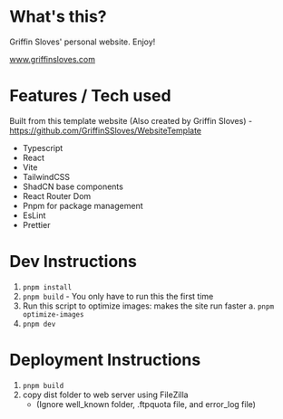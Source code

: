 # What's this?

Griffin Sloves' personal website. Enjoy!

www.griffinsloves.com

# Features / Tech used

Built from this template website (Also created by Griffin Sloves) - https://github.com/GriffinSSloves/WebsiteTemplate

- Typescript
- React
- Vite
- TailwindCSS
- ShadCN base components
- React Router Dom
- Pnpm for package management
- EsLint
- Prettier

# Dev Instructions

1. `pnpm install`
2. `pnpm build` - You only have to run this the first time
3. Run this script to optimize images: makes the site run faster
   a. `pnpm optimize-images`
4. `pnpm dev`

# Deployment Instructions

1. `pnpm build`
2. copy dist folder to web server using FileZilla
    - (Ignore well_known folder, .ftpquota file, and error_log file)
